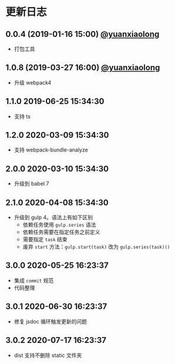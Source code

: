 # 更新日志

## 0.0.4 (2019-01-16 15:00) [@yuanxiaolong]()

* 打包工具

## 1.0.8 (2019-03-27 16:00) [@yuanxiaolong]()

* 升级 webpack4

## 1.1.0 2019-06-25 15:34:30

* 支持 ts

## 1.2.0 2020-03-09 15:34:30

* 支持 webpack-bundle-analyze

## 2.0.0 2020-03-10 15:34:30

* 升级到 babel 7

## 2.1.0 2020-04-08 15:34:30

* 升级到 gulp 4。语法上有如下区别
  - 依赖任务使用 `gulp.series` 语法
  - 依赖任务需要在指定任务之前定义
  - 需要指定 `task` 结束
  - 废弃 `start` 方法：`gulp.start(task)` 改为 `gulp.series(task)()`

## 3.0.0 2020-05-25 16:23:37

* 集成 `commit` 规范
* 代码整理

## 3.0.1 2020-06-30 16:23:37

* 修复 jsdoc 循环触发更新的问题

## 3.0.2 2020-07-17 16:23:37

* dist 支持不删除 static 文件夹
